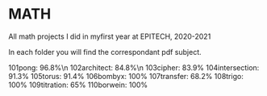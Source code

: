 # MATH
All math projects I did in myfirst year at EPITECH, 2020-2021

In each folder you will find the correspondant pdf subject.

101pong:          96.8%\n
102architect:     84.8%\n
103cipher:        83.9%
104intersection:  91.3%
105torus:         91.4%
106bombyx:        100%
107transfer:      68.2%
108trigo:         100%
109titration:     65%
110borwein:       100%
